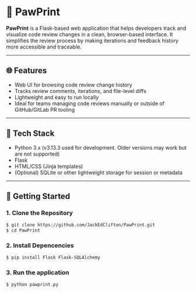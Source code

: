 # 🐾 PawPrint

**PawPrint** is a Flask-based web application that helps developers track and visualize code review changes in a clean, browser-based interface. It simplifies the review process by making iterations and feedback history more accessible and traceable.

---

## 🌐 Features

- Web UI for browsing code review change history
- Tracks review comments, iterations, and file-level diffs
- Lightweight and easy to run locally
- Ideal for teams managing code reviews manually or outside of GitHub/GitLab PR tooling

---

## 🧰 Tech Stack

- Python 3.x (v3.13.3 used for development. Older versions may work but are not supported)
- Flask
- HTML/CSS (Jinja templates)
- (Optional) SQLite or other lightweight storage for session or metadata

---

## 🚀 Getting Started

### 1. Clone the Repository

```bash
$ git clone https://github.com/JackEdClifton/PawPrint.git
$ cd PawPrint
```

### 2. Install Depencencies

```bash
$ pip install Flask Flask-SQLAlchemy
```

### 3. Run the application

```bash
$ python pawprint.py
```
